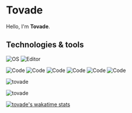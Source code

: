 # Tovade
Hello, I'm **Tovade**.

## Technologies & tools

![OS](https://img.shields.io/badge/OS-Windows-informational?style=flat&logo=OS&logoColor=white&color=2bbc8a)
![Editor](https://img.shields.io/badge/Editor-VScode-informational?style=flat&logo=Editor&logoColor=white&color=2bbc8a)

![Code](https://img.shields.io/badge/Code-Javascript-informational?style=flat&logo=Code&logoColor=white&color=2bbc8a)
![Code](https://img.shields.io/badge/Code-Nodejs-informational?style=flat&logo=Code&logoColor=white&color=2bbc8a)
![Code](https://img.shields.io/badge/Code-Typescript-informational?style=flat&logo=Code&logoColor=white&color=2bbc8a) 
![Code](https://img.shields.io/badge/Code-HTML-informational?style=flat&logo=Code&logoColor=white&color=2bbc8a)
![Code](https://img.shields.io/badge/Code-CSS-informational?style=flat&logo=Code&logoColor=white&color=2bbc8a)
![Code](https://img.shields.io/badge/Code-React-informational?style=flat&logo=Code&logoColor=white&color=2bbc8a)

![tovade](https://github-readme-stats.vercel.app/api?username=tovade&show_icons=true&theme=tokyonight&hide=["issues"])

![tovade](https://github-readme-stats.vercel.app/api/top-langs?username=tovade&show_icons=true&theme=tokyonight&layout=compact)

[![tovade's wakatime stats](https://github-readme-stats.vercel.app/api/wakatime?username=tovade&layout=compact)](https://github.com/anuraghazra/github-readme-stats)
